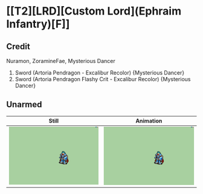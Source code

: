 # [\[T2\]\[LRD\]\[Custom Lord\]\(Ephraim Infantry\)\[F\]]

## Credit

Nuramon, ZoramineFae, Mysterious Dancer

1. Sword (Artoria Pendragon - Excalibur Recolor) {Mysterious Dancer}
1. Sword (Artoria Pendragon Flashy Crit - Excalibur Recolor) {Mysterious Dancer}
	
## Unarmed

| Still | Animation |
| :---: | :-------: |
| ![Unarmed still](./Unarmed_000.png) | ![Unarmed animation](./Unarmed.gif) |
